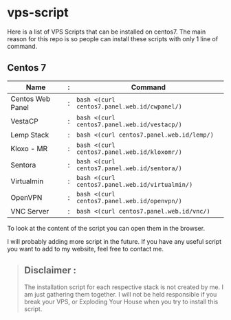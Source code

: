 # vps-script

Here is a list of VPS Scripts that can be installed on centos7. The main reason for this repo is so people can install these scripts with only 1 line of command.

## Centos 7

| Name             | : | Command                                             |
|------------------|---|-----------------------------------------------------|
| Centos Web Panel | : | `bash <(curl centos7.panel.web.id/cwpanel/)`        |
| VestaCP          | : | `bash <(curl centos7.panel.web.id/vestacp/)`        |
| Lemp Stack       | : | `bash <(curl centos7.panel.web.id/lemp/)`           |
| Kloxo - MR       | : | `bash <(curl centos7.panel.web.id/kloxomr/)`        |
| Sentora          | : | `bash <(curl centos7.panel.web.id/sentora/)`  		 |
| Virtualmin       | : | `bash <(curl centos7.panel.web.id/virtualmin/)`     |
| OpenVPN          | : | `bash <(curl centos7.panel.web.id/openvpn/)`        |
| VNC Server       | : | `bash <(curl centos7.panel.web.id/vnc/)`  	     	 |

To look at the content of the script you can open them in the browser. 

I will probably adding more script in the future. If you have any useful script you want to add to my website, feel free to contact me.



> ## Disclaimer :
> The installation script for each respective stack is not created by me. I am just gathering them together.  I will not be held responsible if you break your VPS, or Exploding Your House when you try to install this script. 
